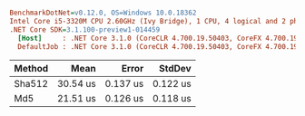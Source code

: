 ``` ini

BenchmarkDotNet=v0.12.0, OS=Windows 10.0.18362
Intel Core i5-3320M CPU 2.60GHz (Ivy Bridge), 1 CPU, 4 logical and 2 physical cores
.NET Core SDK=3.1.100-preview1-014459
  [Host]     : .NET Core 3.1.0 (CoreCLR 4.700.19.50403, CoreFX 4.700.19.50410), X64 RyuJIT
  DefaultJob : .NET Core 3.1.0 (CoreCLR 4.700.19.50403, CoreFX 4.700.19.50410), X64 RyuJIT


```
| Method |     Mean |    Error |   StdDev |
|------- |---------:|---------:|---------:|
| Sha512 | 30.54 us | 0.137 us | 0.122 us |
|    Md5 | 21.51 us | 0.126 us | 0.118 us |
